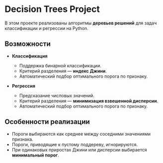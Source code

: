 # Decision Trees Project

В этом проекте реализованы алгоритмы **деревьев решений** для задач классификации и регрессии на Python.  

## Возможности

- **Классификация**  
  - Поддержка бинарной классификации.  
  - Критерий разделения — **индекс Джини**.  
  - Автоматический подбор оптимального порога по признаку.  

- **Регрессия**  
  - Предсказание числовых значений.  
  - Критерий разделения — **минимизация взвешенной дисперсии**.  
  - Автоматический подбор оптимального порога по признаку.  

## Особенности реализации

- Пороги выбираются как среднее между соседними значениями признака.  
- Пороги, приводящие к пустому поддереву, игнорируются.  
- При одинаковых приростах Джини или дисперсии выбирается **минимальный порог**.  
